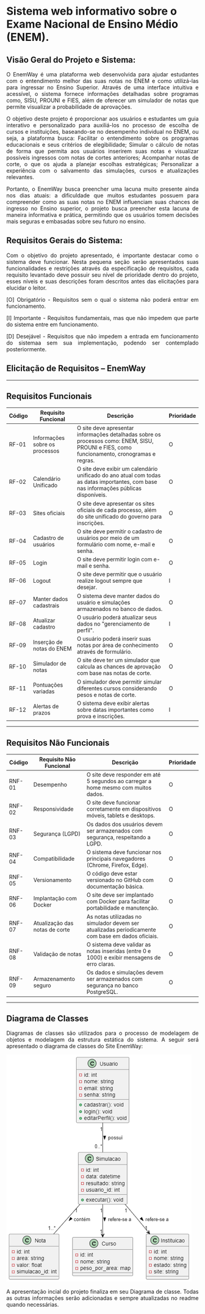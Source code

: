 # Sistema web informativo sobre o Exame Nacional de Ensino Médio (ENEM).

## Visão Geral do Projeto e Sistema:

<p align="justify">
O EnemWay é uma plataforma web desenvolvida para ajudar estudantes com o entendimento melhor das suas notas no ENEM e como utilizá-las para ingressar no Ensino Superior. Através de uma interface intuitiva e acessível, o sistema fornece informações detalhadas sobre programas como, SISU, PROUNI e FIES, além de oferecer um simulador de notas que permite visualizar a probabilidade de aprovações. 
<p align="justify">
O objetivo deste projeto é proporcionar aos usuários e estudantes um guia interativo e personalizado para auxiliá-los no processo de escolha de cursos e instituições, baseando-se no desempenho individual no ENEM, ou seja, a plataforma busca: Facilitar o entendimento sobre os programas educacionais e seus critérios de elegibilidade; Simular o cálculo de notas de forma que permita aos usuários inserirem suas notas e visualizar possíveis ingressos com notas de cortes anteriores; Acompanhar notas de corte, o que os ajuda a planejar escolhas estratégicas; Personalizar a experiência com o salvamento das simulações, cursos e atualizações relevantes. 
<p align="justify">
Portanto, o EnemWay busca preencher uma lacuna muito presente ainda nos dias atuais: a dificuldade que muitos estudantes possuem para compreender como as suas notas no ENEM influenciam suas chances de ingresso no Ensino superior, o projeto busca preencher esta lacuna de maneira informativa e prática, permitindo que os usuários tomem decisões mais seguras e embasadas sobre seu futuro no ensino.
</p>

## Requisitos Gerais do Sistema:
<p align="justify">
Com o objetivo do projeto apresentado, é importante destacar como o sistema deve funcionar. Nesta pequena seção serão apresentados suas funcionalidades e restrições através da especificação de requisitos, cada requisito levantado deve possuir seu nível de prioridade dentro do projeto, esses níveis e suas descrições foram descritos antes das elicitações para elucidar o leitor.
</p>

<p align="justify">
[O] Obrigatório - Requisitos sem o qual o sistema não poderá entrar em funcionamento.

<p align="justify">
[I] Importante - Requisitos fundamentais, mas que não impedem que parte do sistema entre em funcionamento.

<p align="justify">
[D] Desejável - Requisitos que não impedem a entrada em funcionamento do sistemaa sem sua implementação, podendo ser contemplado posteriormente. 
</p>

## Elicitação de Requisitos – EnemWay

---

## Requisitos Funcionais

| Código | Requisito Funcional | Descrição | Prioridade |
|--------|----------------------|-----------|------------|
| RF-01 | Informações sobre os processos | O site deve apresentar informações detalhadas sobre os processos como: ENEM, SISU, PROUNI e FIES, como funcionamento, cronogramas e regras. | O |
| RF-02 | Calendário Unificado | O site deve exibir um calendário unificado do ano atual com todas as datas importantes, com base nas informações públicas disponíveis. | O |
| RF-03 | Sites oficiais | O site deve apresentar os sites oficiais de cada processo, além do site unificado do governo para inscrições. | O |
| RF-04 | Cadastro de usuários | O site deve permitir o cadastro de usuários por meio de um formulário com nome, e-mail e senha. | O |
| RF-05 | Login | O site deve permitir login com e-mail e senha. | O |
| RF-06 | Logout | O site deve permitir que o usuário realize logout sempre que desejar. |  I |
| RF-07 | Manter dados cadastrais | O sistema deve manter dados do usuário e simulações armazenados no banco de dados. | O |
| RF-08 | Atualizar cadastro | O usuário poderá atualizar seus dados no "gerenciamento de perfil". |  I |
| RF-09 | Inserção de notas do ENEM | O usuário poderá inserir suas notas por área de conhecimento através de formulário. | O |
| RF-10 | Simulador de notas | O site deve ter um simulador que calcula as chances de aprovação com base nas notas de corte. | O |
| RF-11 | Pontuações variadas | O simulador deve permitir simular diferentes cursos considerando pesos e notas de corte. | O |
| RF-12 | Alertas de prazos | O sistema deve exibir alertas sobre datas importantes como prova e inscrições. |  I |

---

## Requisitos Não Funcionais

| Código | Requisito Não Funcional | Descrição | Prioridade |
|--------|--------------------------|-----------|------------|
| RNF-01 | Desempenho | O site deve responder em até 5 segundos ao carregar a home mesmo com muitos dados. | O |
| RNF-02 | Responsividade | O site deve funcionar corretamente em dispositivos móveis, tablets e desktops. | O |
| RNF-03 | Segurança (LGPD) | Os dados dos usuários devem ser armazenados com segurança, respeitando a LGPD. | O |
| RNF-04 | Compatibilidade | O sistema deve funcionar nos principais navegadores (Chrome, Firefox, Edge). | O |
| RNF-05 | Versionamento | O código deve estar versionado no GitHub com documentação básica. | O |
| RNF-06 | Implantação com Docker | O site deve ser implantado com Docker para facilitar portabilidade e manutenção. | O |
| RNF-07 | Atualização das notas de corte | As notas utilizadas no simulador devem ser atualizadas periodicamente com base em dados oficiais. | O |
| RNF-08 | Validação de notas | O sistema deve validar as notas inseridas (entre 0 e 1000) e exibir mensagens de erro claras. | O |
| RNF-09 | Armazenamento seguro | Os dados e simulações devem ser armazenados com segurança no banco PostgreSQL. | O |

---

## Diagrama de Classes

<p align="justify">
Diagramas de classes são utilizados para o processo de modelagem de objetos e modelagem da estrutura estática do sistema. A seguir será apresentado o diagrama de classes do Site EnemWay:


![alt text](diagramadeClasse.png)

<p align="justify">
A apresentação incial do projeto finaliza em seu Diagrama de classe. Todas as outras informações serão adicionadas e sempre atualizadas no readme quando necessárias.

